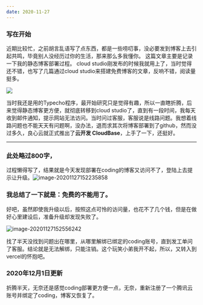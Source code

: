 ```yaml
---
date: 2020-11-27
---
```


### 写在开始
近期比较忙，之前胡言乱语写了点东西，都是一些唠叨事，没必要发到博客上去引起共鸣，毕竟别人没经历过你的生活，那来那么多我懂你。
这篇文章主要是记录一下我的静态博客部署过程。
cloud studio刚发布的时候我就用上了，当时觉得还不错，也写了几篇通过cloud studio来搭建免费博客的文章，反响不错，阅读量挺多。

![](https://img.010316.xyz/usr/hugo/%E5%BE%AE%E4%BF%A1%E5%9B%BE%E7%89%87_20201127145932.png)

当时我还是用的Typecho程序，最开始研究只是觉得有趣，所以一直瞎折腾，后来觉得静态博客更方便，就彻底转移到cloud studio了，直到有一段时间，我每天收到邮件通知，提示网站无法访问。当时问过客服，客服说是线路问题。我想着线路问题也不能天天有问题啊，没办法，退而求其次将博客部署到了github，然而没过多久，良心云就正式推出了**云开发 CloudBase**，上手了一下，还挺好。

------

### 此处略过800字，
过程懒得写了，结果就是今天发现部署在coding的博客又访问不了，登陆上去提示让升级。![image-20201127152235858](https://img.010316.xyz/usr/hugo/image-20201127152235858.png)

### 我总结了一下就是：免费的不能用了。

好吧，虽然即使我升级以后，按照这点可怜的访问量，也花不了几个钱，但是在做好心里建设后，准备升级却发现失败了。

![image-20201127152556242](https://img.010316.xyz/usr/hugo/image-20201127152556242.png)

找了半天没找到问题出在哪里，从哪里解绑已绑定的coding账号，直到发工单问了客服。结论就是无法解绑，只能注销。这个玩笑小弟我开不起，所以，又转入到vercel的怀抱吧。

### 2020年12月1日更新
折腾半天，无奈还是感觉coding部署更方便一点，无奈，重新注册了一个腾讯云账号并绑定了coding，博客又恢复了。